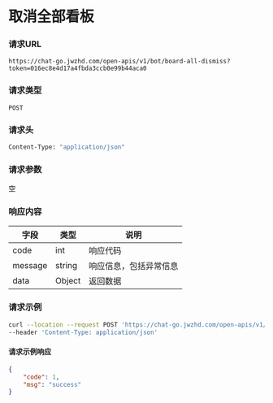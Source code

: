 # 取消全部看板

### 请求URL

`https://chat-go.jwzhd.com/open-apis/v1/bot/board-all-dismiss?token=016ec8e4d17a4fbda3ccb0e99b44aca0`

### 请求类型

`POST`

### 请求头

```bash
Content-Type: "application/json"
```

### 请求参数

空

### 响应内容

| 字段    | 类型   | 说明                   |
| ------- | ------ | ---------------------- |
| code    | int    | 响应代码               |
| message | string | 响应信息，包括异常信息 |
| data    | Object | 返回数据               |

### 请求示例

```bash
curl --location --request POST 'https://chat-go.jwzhd.com/open-apis/v1/bot/board-all-dismiss?token=016ec8e4d17a4fbda3ccb0e99b44aca0' \
--header 'Content-Type: application/json'
```
#### 请求示例响应

```json
{
    "code": 1,
    "msg": "success"
}
```
